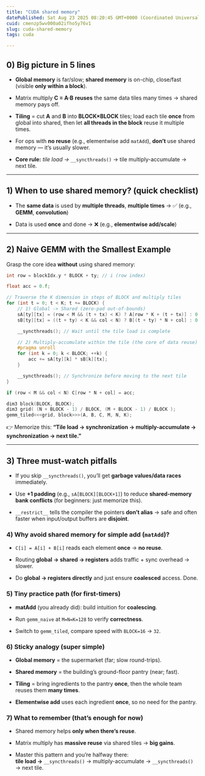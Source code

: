 ```yaml
---
title: "CUDA shared memory"
datePublished: Sat Aug 23 2025 08:20:45 GMT+0000 (Coordinated Universal Time)
cuid: cmenzp5wv000a02ifho5y76v1
slug: cuda-shared-memory
tags: cuda

---
```


## 0) Big picture in 5 lines

* **Global memory** is far/slow; **shared memory** is on-chip, close/fast (visible **only within a block**).
    
* Matrix multiply **C = A·B** **reuses** the same data tiles many times → shared memory pays off.
    
* **Tiling** = cut **A** and **B** into **BLOCK×BLOCK** tiles; load each tile **once** from global into shared, then let **all threads in the block** reuse it multiple times.
    
* For ops with **no reuse** (e.g., elementwise add `matAdd`), **don’t** use shared memory — it’s usually slower.
    
* **Core rule:** *tile load →* `__syncthreads()` → tile multiply-accumulate → next tile.
    

---

## 1) When to use shared memory? (quick checklist)

* The **same data** is used by **multiple threads**, **multiple times** → ✅ (e.g., **GEMM**, **convolution**)
    
* Data is used **once** and done → ❌ (e.g., **elementwise add/scale**)
    

---

## 2) Naive GEMM with the Smallest Example

Grasp the core idea **without** using shared memory:

```cpp
int row = blockIdx.y * BLOCK + ty; // i (row index)

float acc = 0.f;

// Traverse the K dimension in steps of BLOCK and multiply tiles
for (int t = 0; t < K; t += BLOCK) {
    // 1) Global -> Shared (zero-pad out-of-bounds)
    sA[ty][tx] = (row < M && (t + tx) < K) ? A[row * K + (t + tx)] : 0.f;
    sB[ty][tx] = ((t + ty) < K && col < N) ? B[(t + ty) * N + col] : 0.f;

    __syncthreads(); // Wait until the tile load is complete

    // 2) Multiply-accumulate within the tile (the core of data reuse)
    #pragma unroll
    for (int k = 0; k < BLOCK; ++k) {
        acc += sA[ty][k] * sB[k][tx];
    }

    __syncthreads(); // Synchronize before moving to the next tile
}

if (row < M && col < N) C[row * N + col] = acc;
```

```cpp
dim3 block(BLOCK, BLOCK);
dim3 grid( (N + BLOCK - 1) / BLOCK, (M + BLOCK - 1) / BLOCK );
gemm_tiled<<<grid, block>>>(A, B, C, M, N, K);
```

👉 Memorize this: **“Tile load → synchronization → multiply-accumulate → synchronization → next tile.”**

---

## 3) Three must-watch pitfalls

* If you skip `__syncthreads()`, you’ll get **garbage values/data races** immediately.
    
* Use **+1 padding** (e.g., `sA[BLOCK][BLOCK+1]`) to reduce **shared-memory bank conflicts** (for beginners: just memorize this).
    
* `__restrict__` tells the compiler the pointers **don’t alias** → safe and often faster when input/output buffers are **disjoint**.
    

### 4) Why avoid shared memory for simple add (`matAdd`)?

* `C[i] = A[i] + B[i]` reads each element **once** → **no reuse**.
    
* Routing **global → shared → registers** adds traffic + sync overhead → slower.
    
* Do **global → registers directly** and just ensure **coalesced** access. Done.
    

### 5) Tiny practice path (for first-timers)

* **matAdd** (you already did): build intuition for **coalescing**.
    
* Run `gemm_naive` at `M=N=K=128` to verify **correctness**.
    
* Switch to `gemm_tiled`, compare speed with `BLOCK=16` → `32`.
    

### 6) Sticky analogy (super simple)

* **Global memory** = the supermarket (far; slow round-trips).
    
* **Shared memory** = the building’s ground-floor pantry (near; fast).
    
* **Tiling** = bring ingredients to the pantry **once**, then the whole team reuses them **many times**.
    
* **Elementwise add** uses each ingredient **once**, so no need for the pantry.
    

### 7) What to remember (that’s enough for now)

* Shared memory helps **only when there’s reuse**.
    
* Matrix multiply has **massive reuse** via shared tiles → **big gains**.
    
* Master this pattern and you’re halfway there:  
    **tile load →** `__syncthreads()` → multiply-accumulate → `__syncthreads()` → next tile.